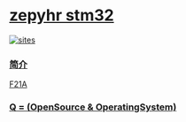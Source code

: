 ﻿# [zepyhr stm32](https://github.com/OS-Q/F21A)

[![sites](http://182.61.61.133/link/resources/OSQ.png)](http://www.OS-Q.com)

### [简介](https://github.com/OS-Q/F21A/wiki)

[F21A](https://github.com/OS-Q/F21A)

### [Q = (OpenSource & OperatingSystem) ](http://www.OS-Q.com)
